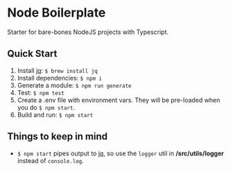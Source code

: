 # Node Boilerplate

Starter for bare-bones NodeJS projects with Typescript.

## Quick Start

1. Install [jq](https://stedolan.github.io/jq/): `$ brew install jq`
2. Install dependencies: `$ npm i`
3. Generate a module: `$ npm run generate`
4. Test: `$ npm test`
5. Create a .env file with environment vars. They will be pre-loaded when you do `$ npm start`.
6. Build and run: `$ npm start`

## Things to keep in mind

- `$ npm start` pipes output to [jq](https://stedolan.github.io/jq/), so use the `logger` util in **/src/utils/logger** instead of `console.log`.
